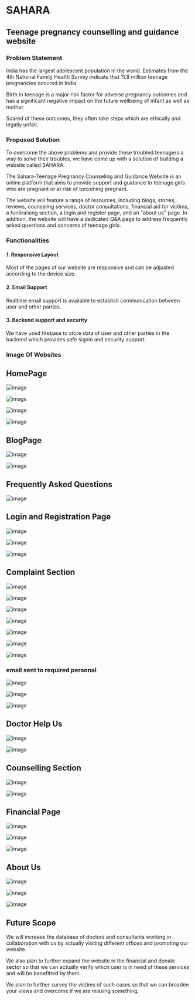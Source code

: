# SAHARA

## Teenage pregnancy counselling and guidance website

### Problem Statement

India has the largest adolescent population in the world. Estimates from the 4th National Family Health Survey indicate that 11.8 million teenage pregnancies occured in India.

Birth in teenage is a major risk factor for adverse pregnancy outcomes and has a significant negative impact on the future wellbeing of infant as well as mother.
 
Scared of these outcomes, they often take steps which are ethically and legally unfair.


### Proposed Solution

To overcome the above problems and provide these troubled teenagers a way to solve their troubles, we have come up with a solution of building a website called SAHARA.

The Sahara-Teenage Pregnancy Counseling and Guidance Website is an online platform that aims to provide support and guidance to teenage girls who are pregnant or at risk of becoming pregnant.

The website will feature a range of resources, including blogs, stories, reviews, counseling services, doctor consultations, financial aid for victims, a fundraising section, a login and register page, and an "about us" page. In addition, the website will have a dedicated Q&A page to address frequently asked questions and concerns of teenage girls.


### Functionalities

#### 1. Responsive Layout

Most of the pages of our website are responsive and can be adjusted according to the device size.

#### 2. Email Support

Realtime email support is available to establish communication between user and other parties.

#### 3. Backend support and security

We have used firebase to store data of user and other parties in the backend which provides safe signin and security support.


### Image Of Websites

##
## HomePage
![image](https://github.com/Shweta2003/SAHARA/assets/65994349/8e889a7c-3508-4b72-9a01-eadadd763d0f)

![image](https://github.com/Shweta2003/SAHARA/assets/65994349/b698243d-d426-4bb4-b29b-387a0889f435)

![image](https://github.com/Shweta2003/SAHARA/assets/65994349/05aa6e21-ef66-4f39-b508-5356da94882b)

![image](https://github.com/Shweta2003/SAHARA/assets/65994349/20235824-f222-4d3c-ac3f-89d1e4cddfc5)


##
## BlogPage
![image](https://github.com/Shweta2003/SAHARA/assets/65994349/7274e2b5-d796-4871-8a8e-6a5341dba300)

![image](https://github.com/Shweta2003/SAHARA/assets/65994349/f97fa7f2-e7f9-492f-b375-231b4ceeac05)


##
## Frequently Asked Questions
![image](https://github.com/Shweta2003/SAHARA/assets/65994349/01e9a170-ec08-480b-8580-e1ce1f1ce188)


##
## Login and Registration Page
![image](https://github.com/Shweta2003/SAHARA/assets/65994349/f4b251c5-4c7d-4125-ae03-2fb7d0b06a2e)

![image](https://github.com/Shweta2003/SAHARA/assets/65994349/c0c74a39-b7eb-4109-a5ce-70c2d649ea96)

![image](https://github.com/Shweta2003/SAHARA/assets/65994349/ee3be6c6-a597-490e-93a3-ce4261b2f779)


##
## Complaint Section
![image](https://github.com/Shweta2003/SAHARA/assets/65994349/bed78531-833e-4f35-8fb5-3535fe3d50f3)

![image](https://github.com/Shweta2003/SAHARA/assets/65994349/4b021ace-f019-470c-a53f-950a57cf64f4)

![image](https://github.com/Shweta2003/SAHARA/assets/65994349/67d4e869-9be9-4e8e-ab8c-aa9ed86ee72c)

![image](https://github.com/Shweta2003/SAHARA/assets/65994349/6996dfc8-d63d-4f52-888b-d04460a35983)

![image](https://github.com/Shweta2003/SAHARA/assets/65994349/82533306-8a92-4e94-9472-1fd0097243ed)

![image](https://github.com/Shweta2003/SAHARA/assets/65994349/3d51279a-d6f1-4996-9303-aa9448337a01)

![image](https://github.com/Shweta2003/SAHARA/assets/65994349/4482375a-4c91-4d15-947f-38175f1ffbd6)

### email sent to required personal
![image](https://github.com/Shweta2003/SAHARA/assets/65994349/878c100e-4a9e-4364-bfa9-ea0a66825442)

![image](https://github.com/Shweta2003/SAHARA/assets/65994349/6f13a763-1b27-4e30-825d-d7506d441a51)

![image](https://github.com/Shweta2003/SAHARA/assets/65994349/a2284bfa-f7fa-47b3-837d-4eb1f32af654)


##
## Doctor Help Us
![image](https://github.com/Shweta2003/SAHARA/assets/65994349/95fe5c46-e674-49d5-982a-235ad03b8788)

![image](https://github.com/Shweta2003/SAHARA/assets/65994349/c123dd45-6967-41e8-bd3e-c43054f1abe1)


##
## Counselling Section
![image](https://github.com/Shweta2003/SAHARA/assets/65994349/ebd3ddc5-d9ac-4213-b475-f807448ff7d7)

![image](https://github.com/Shweta2003/SAHARA/assets/65994349/6d757cc0-97ac-4d90-bdaa-b5a0c071cf03)


##
## Financial Page
![image](https://github.com/Shweta2003/SAHARA/assets/65994349/309598ee-cc24-4184-a0c9-d1656335cea1)

![image](https://github.com/Shweta2003/SAHARA/assets/65994349/1df3d6f6-9ad9-4513-93fc-b9963399ccfd)

![image](https://github.com/Shweta2003/SAHARA/assets/65994349/b16666e8-98bd-46e6-95f9-08f7c66f500e)


##
## About Us
![image](https://github.com/Shweta2003/SAHARA/assets/65994349/bfbd780f-e610-47bc-a198-7e1faafab1d7)

![image](https://github.com/Shweta2003/SAHARA/assets/65994349/a4b15045-2869-4e1f-b105-282d3433c8dc)

![image](https://github.com/Shweta2003/SAHARA/assets/65994349/3654e0de-15bc-46c6-81ec-c4be580397a8)


##
## Future Scope

We will increase the database of doctors and consultants working in collaboration with us by actually visiting different offices and promoting our website.


We also plan to further expand the website in the financial and donate sector so that we can actually verify which user is in need of these services and will be benefitted by them.

We plan to further survey the victims of such cases so that we can broaden your views and overcome if we are missing something.






